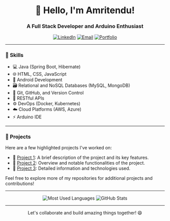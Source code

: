 <div align="center">
  <h1>👋 Hello, I'm Amritendu!</h1>
  <h3>A Full Stack Developer and Arduino Enthusiast</h3>
  
  [![LinkedIn](https://img.shields.io/badge/LinkedIn-Connect-blue?style=flat-square&logo=linkedin)](https://www.linkedin.com/in/your-profile)
  [![Email](https://img.shields.io/badge/Email-Contact%20Me-red?style=flat-square&logo=gmail)](mailto:your.email@example.com)
  [![Portfolio](https://img.shields.io/badge/Portfolio-Visit-9cf?style=flat-square&logo=portfolio)](https://www.yourportfolio.com)
</div>

---

### 🚀 Skills

- 💻 Java (Spring Boot, Hibernate)
- 🌐 HTML, CSS, JavaScript
- 📱 Android Development
- 🗃️ Relational and NoSQL Databases (MySQL, MongoDB)
- 🔧 Git, GitHub, and Version Control
- 🚀 RESTful APIs
- ⚙️ DevOps (Docker, Kubernetes)
- ☁️ Cloud Platforms (AWS, Azure)
- ⚡ Arduino IDE

---

### 🌱 Projects

Here are a few highlighted projects I've worked on:

- 🌟 [Project 1](link-to-project-1): A brief description of the project and its key features.
- 🌟 [Project 2](link-to-project-2): Overview and notable functionalities of the project.
- 🌟 [Project 3](link-to-project-3): Detailed information and technologies used.

Feel free to explore more of my repositories for additional projects and contributions!

---

<div align="center">
  <img src="https://github-readme-stats.vercel.app/api/top-langs/?username=AmritenduPakhira&layout=compact&theme=dark" alt="Most Used Languages" />
  <img src="https://github-readme-stats.vercel.app/api?username=AmritenduPakhira&show_icons=true&theme=dark" alt="GitHub Stats" />
</div>



---

<div align="center">
  Let's collaborate and build amazing things together! 😄
</div>
